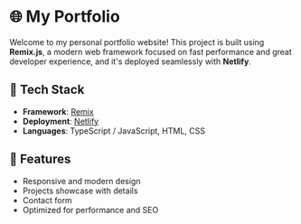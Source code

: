 # 🌐 My Portfolio

Welcome to my personal portfolio website! This project is built using **Remix.js**, a modern web framework focused on fast performance and great developer experience, and it's deployed seamlessly with **Netlify**.

## 🚀 Tech Stack

- **Framework**: [Remix](https://remix.run/)
- **Deployment**: [Netlify](https://www.netlify.com/)
- **Languages**: TypeScript / JavaScript, HTML, CSS

## 📸 Features

- Responsive and modern design
- Projects showcase with details
- Contact form
- Optimized for performance and SEO

